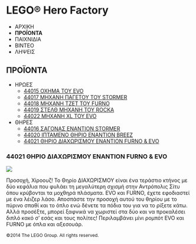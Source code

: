 # LEGO® Hero Factory

- ΑΡΧΙΚΗ
- **ΠΡΟΪΟΝΤΑ**
- ΠΑΙΧΝΙΔΙΑ
- ΒΙΝΤΕΟ
- ΛΗΨΕΙΣ

## ΠΡΟΪΟΝΤΑ

- ΗΡΩΕΣ
  - [44015 ΟΧΗΜΑ ΤΟΥ EVO](/el-GR/themes/Hero-Factory/products/44015.md)
  - [44017 ΜΗΧΑΝΗ ΠΑΓΕΤΟΥ ΤΟΥ STORMER](/el-GR/themes/Hero-Factory/products/44017.md)
  - [44018 ΜΗΧΑΝΗ ΤΖΕΤ ΤΟΥ FURNO](/el-GR/themes/Hero-Factory/products/44018.md)
  - [44019 ΣΤΕΛΘ ΜΗΧΑΝΗ ΤΟΥ ROCKA](/el-GR/themes/Hero-Factory/products/44019.md)
  - [44022 ΜΗΧΑΝΗ XL ΤΟΥ EVO](/el-GR/themes/Hero-Factory/products/44022.md)
- ΘΗΡΕΣ
  - [44016 ΣΑΓΟΝΑΣ ΕΝΑΝΤΙΟΝ STORMER](/el-GR/themes/Hero-Factory/products/44016.md)
  - [44020 ΙΠΤΑΜΕΝΟ ΘΗΡΙΟ ΕΝΑΝΤΙΟΝ BREEZ](/el-GR/themes/Hero-Factory/products/44020.md)
  - [44021 ΘΗΡΙΟ ΔΙΑΧΩΡΙΣΜΟΥ ΕΝΑΝΤΙΟΝ FURNO &amp; EVO](/el-GR/themes/Hero-Factory/products/44021.md)

### 44021 ΘΗΡΙΟ ΔΙΑΧΩΡΙΣΜΟΥ ΕΝΑΝΤΙΟΝ FURNO &amp; EVO

![](https://www.lego.com/cdn/product-assets/product.img.pri/44021_prod.jpg)

Προσοχή, Χίροουζ! Το Θηρίο ΔΙΑΧΩΡΙΣΜΟΥ είναι ένα τεράστιο κτήνος με δύο κεφάλια που φυλάει τη μεγαλύτερη σχισμή στην Αντρόπολις Σίτυ όπου κρύβονται τα μοχθηρά πλάσματα. EVO και FURNO, έχετε εφοδιαστεί με ένα λέιζερ λάσο. Αποσπάστε την προσοχή αυτού του θηρίου με το πύρινο σπαθί και το όπλο ενώ δένετε τα πόδια του για να το ρίξετε κάτω. Αλλά προσέξτε, μπορεί ξαφνικά να χωριστεί στα δύο και να προκαλέσει διπλό κακό σ’ εσάς και τους πολίτες! Περιλαμβάνει μίνι ρομπότ EVO και FURNO με όπλα και αξεσουάρ.

<span style="font-size: 12px; text-align: center;">&copy;2014 The LEGO Group. All rights reserved.</span>